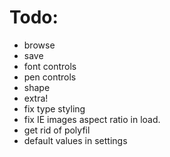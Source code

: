 Todo:
=====

- browse
- save
- font controls
- pen controls
- shape
- extra!
- fix type styling
- fix IE images aspect ratio in load.
- get rid of polyfil
- default values in settings
